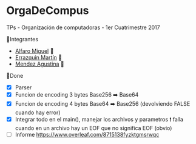 # OrgaDeCompus
TPs - Organización de computadoras - 1er Cuatrimestre 2017

:pushpin:Integrantes
* [Alfaro Miguel](https://github.com/AlfaroMiguel) :boy:
* [Errazquin Martín](https://github.com/martinerrazquin) :boy:
* [Mendez Agustina](https://github.com/abmendez) :girl:

:pushpin:Done

- [x] Parser
- [x] Funcion de encoding 3 bytes Base256 :arrow_right: Base64
- [x] Funcion de encoding 4 bytes Base64 :arrow_right: Base256 (devolviendo FALSE cuando hay error)
- [x] Integrar todo en el main(), manejar los archivos y parametros :exclamation: falla cuando en un archivo hay un EOF que no significa EOF (obvio)
- [ ] Informe https://www.overleaf.com/8715138fyzktgmsrwqc

